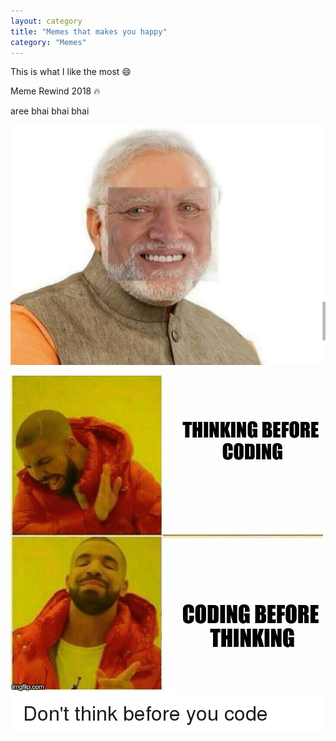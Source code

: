 ```yaml
---
layout: category
title: "Memes that makes you happy"
category: "Memes"
---
```


This is what I like the most :smile:

Meme Rewind 2018 :fire:

aree bhai bhai bhai 

![memes1](https://github.com/singhcse/myblog/blob/gh-pages/assets/memes/WhatsApp%20Image%202018-12-11%20at%207.38.44%20PM.jpeg)


![codingmeme](https://github.com/singhcse/myblog/blob/gh-pages/assets/memes/codingmeme.png)

